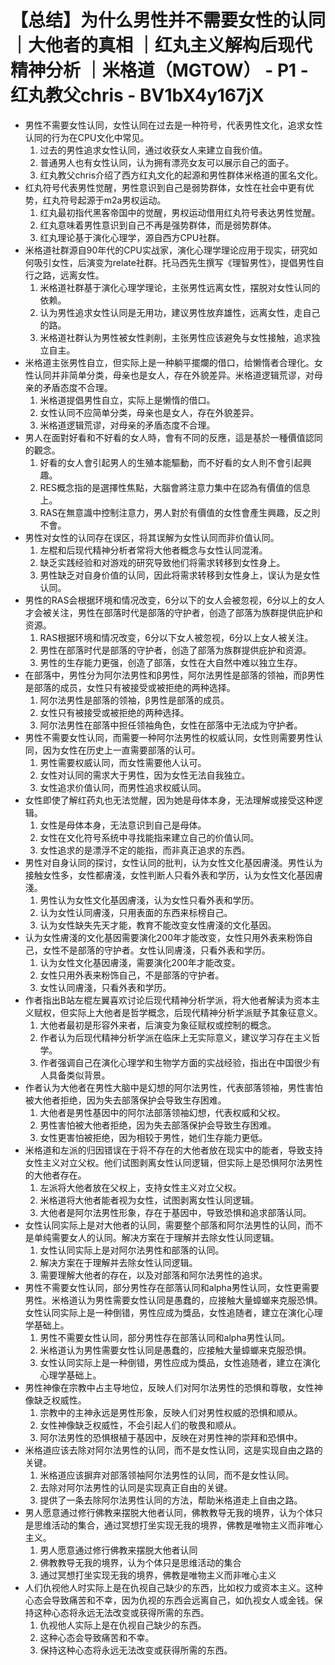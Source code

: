 # 【总结】为什么男性并不需要女性的认同 ｜大他者的真相 ｜红丸主义解构后现代精神分析 ｜米格道（MGTOW） - P1 - 红丸教父chris - BV1bX4y167jX

-   男性不需要女性认同，女性认同在过去是一种符号，代表男性文化，追求女性认同的行为在CPU文化中常见。
    1.  过去的男性追求女性认同，通过收获女人来建立自我价值。
    2.  普通男人也有女性认同，认为拥有漂亮女友可以展示自己的面子。
    3.  红丸教父chris介绍了西方红丸文化的起源和男性群体米格道的匿名文化。
-   红丸符号代表男性觉醒，男性意识到自己是弱势群体，女性在社会中更有优势，红丸符号起源于m2a男权运动。
    1.  红丸最初指代黑客帝国中的觉醒，男权运动借用红丸符号表达男性觉醒。
    2.  红丸意味着男性意识到自己不再是强势群体，而是弱势群体。
    3.  红丸理论基于演化心理学，源自西方CPU社群。
-   米格道社群源自90年代的CPU实战家，演化心理学理论应用于现实，研究如何吸引女性，后演变为relate社群。托马西先生撰写《理智男性》，提倡男性自行之路，远离女性。
    1.  米格道社群基于演化心理学理论，主张男性远离女性，摆脱对女性认同的依赖。
    2.  认为男性追求女性认同是无用功，建议男性放弃雄性，远离女性，走自己的路。
    3.  米格道社群认为男性被女性剥削，主张男性应该避免与女性接触，追求独立自主。
-   米格道主张男性自立，但实际上是一种躺平擺爛的借口，给懒惰者合理化。女性认同并非简单分类，母亲也是女人，存在外貌差异。米格道逻辑荒谬，对母亲的矛盾态度不合理。
    1.  米格道提倡男性自立，实际上是懒惰的借口。
    2.  女性认同不应简单分类，母亲也是女人，存在外貌差异。
    3.  米格道逻辑荒谬，对母亲的矛盾态度不合理。
-   男人在面對好看和不好看的女人時，會有不同的反應，這是基於一種價值認同的觀念。
    1.  好看的女人會引起男人的生殖本能驅動，而不好看的女人則不會引起興趣。
    2.  RES概念指的是選擇性焦點，大腦會將注意力集中在認為有價值的信息上。
    3.  RAS在無意識中控制注意力，男人對於有價值的女性會產生興趣，反之則不會。
-   男性对女性的认同存在误区，将其误解为女性认同而非价值认同。
    1.  左棍和后现代精神分析者常将大他者概念与女性认同混淆。
    2.  缺乏实践经验和对游戏的研究导致他们将需求转移到女性身上。
    3.  男性缺乏对自身价值的认同，因此将需求转移到女性身上，误认为是女性认同。
-   男性的RAS会根据环境和情况改变，6分以下的女人会被忽视，6分以上的女人才会被关注，男性在部落时代是部落的守护者，创造了部落为族群提供庇护和资源。
    1.  RAS根据环境和情况改变，6分以下女人被忽视，6分以上女人被关注。
    2.  男性在部落时代是部落的守护者，创造了部落为族群提供庇护和资源。
    3.  男性的生存能力更强，创造了部落，女性在大自然中难以独立生存。
-   在部落中，男性分为阿尔法男性和β男性，阿尔法男性是部落的领袖，而β男性是部落的成员，女性只有被接受或被拒绝的两种选择。
    1.  阿尔法男性是部落的领袖，β男性是部落的成员。
    2.  女性只有被接受或被拒绝的两种选择。
    3.  阿尔法男性在部落中担任领袖角色，女性在部落中无法成为守护者。
-   男性不需要女性认同，而需要一种阿尔法男性的权威认同，女性则需要男性认同，因为女性在历史上一直需要部落的认可。
    1.  男性需要权威认同，而女性需要他人认可。
    2.  女性对认同的需求大于男性，因为女性无法自我独立。
    3.  女性追求价值认同，而男性追求权威认同。
-   女性即使了解红药丸也无法觉醒，因为她是母体本身，无法理解或接受这种逻辑。
    1.  女性是母体本身，无法意识到自己是母体。
    2.  女性在文化符号系统中寻找能指来建立自己的价值认同。
    3.  女性追求的是漂浮不定的能指，而非真正追求的东西。
-   男性对自身认同的探讨，女性认同的批判，认为女性文化基因膚淺。男性认为接触女性多，女性都膚淺，女性判断人只看外表和学历，认为女性文化基因膚淺。
    1.  男性认为女性文化基因膚淺，认为女性只看外表和学历。
    2.  认为女性认同膚淺，只用表面的东西来标榜自己。
    3.  认为女性缺失先天才能，教育不能改变女性膚淺的文化基因。
-   认为女性膚淺的文化基因需要演化200年才能改变，女性只用外表来粉饰自己，女性不是部落的守护者。女性认同膚淺，只看外表和学历。
    1.  认为女性文化基因膚淺，需要演化200年才能改变。
    2.  女性只用外表来粉饰自己，不是部落的守护者。
    3.  女性认同膚淺，只看外表和学历。
-   作者指出B站左棍左翼喜欢讨论后现代精神分析学派，将大他者解读为资本主义赋权，但实际上大他者是哲学概念，后现代精神分析学派赋予其象征意义。
    1.  大他者最初是形容外来者，后演变为象征赋权或控制的概念。
    2.  作者认为后现代精神分析学派在临床上无实际意义，建议学习存在主义哲学。
    3.  作者强调自己在演化心理学和生物学方面的实战经验，指出在中国很少有人具备类似背景。
-   作者认为大他者在男性大脑中是幻想的阿尔法男性，代表部落领袖，男性害怕被大他者拒绝，因为失去部落保护会导致生存困难。
    1.  大他者是男性基因中的阿尔法部落领袖幻想，代表权威和父权。
    2.  男性害怕被大他者拒绝，因为失去部落保护会导致生存困难。
    3.  女性更害怕被拒绝，因为相较于男性，她们生存能力更低。
-   米格道和左派的归因错误在于将不存在的大他者放在现实中的能者，导致支持女性主义对立父权。他们试图剥离女性认同逻辑，但实际上是恐惧阿尔法男性的大他者存在。
    1.  左派将大他者放在父权上，支持女性主义对立父权。
    2.  米格道将大他者能者视为女性，试图剥离女性认同逻辑。
    3.  大他者是阿尔法男性形象，存在于基因中，导致恐惧和追求部落认同。
-   女性认同实际上是对大他者的认同，需要整个部落和阿尔法男性的认同，而不是单纯需要女人的认同。解决方案在于理解并去除女性认同逻辑。
    1.  女性认同实际上是对阿尔法男性和部落的认同。
    2.  解决方案在于理解并去除女性认同逻辑。
    3.  需要理解大他者的存在，以及对部落和阿尔法男性的追求。
-   男性不需要女性认同，部分男性存在部落认同和alpha男性认同，女性更需要男性。米格道认为男性需要女性认同是愚蠢的，应接触大量蟑螂来克服恐惧。女性认同实际上是一种倒错，男性应成为獎品，女性追随者，建立在演化心理学基础上。
    1.  男性不需要女性认同，部分男性存在部落认同和alpha男性认同。
    2.  米格道认为男性需要女性认同是愚蠢的，应接触大量蟑螂来克服恐惧。
    3.  女性认同实际上是一种倒错，男性应成为獎品，女性追随者，建立在演化心理学基础上。
-   男性神像在宗教中占主导地位，反映人们对阿尔法男性的恐惧和尊敬，女性神像缺乏权威性。
    1.  宗教中的主神永远是男性形象，反映人们对男性权威的恐惧和顺从。
    2.  女性神像缺乏权威性，不会引起人们的敬畏和顺从。
    3.  阿尔法男性的恐惧根植于基因中，反映在对男性神的崇拜和恐惧中。
-   米格道应该去除对阿尔法男性的认同，而不是女性认同，这是实现自由之路的关键。
    1.  米格道应该摒弃对部落领袖阿尔法男性的认同，而不是女性认同。
    2.  去除对阿尔法男性的认同是实现真正自由的关键。
    3.  提供了一条去除阿尔法男性认同的方法，帮助米格道走上自由之路。
-   男人愿意通过修行佛教来摆脱大他者认同，佛教教导无我的境界，认为个体只是思维活动的集合，通过冥想打坐实现无我的境界，佛教是唯物主义而非唯心主义。
    1.  男人愿意通过修行佛教来摆脱大他者认同
    2.  佛教教导无我的境界，认为个体只是思维活动的集合
    3.  通过冥想打坐实现无我的境界，佛教是唯物主义而非唯心主义
-   人们仇视他人时实际上是在仇视自己缺少的东西，比如权力或资本主义。这种心态会导致痛苦和不幸，因为仇视的东西会远离自己，如仇视女人或金钱。保持这种心态将永远无法改变或获得所需的东西。 
    1.  仇视他人实际上是在仇视自己缺少的东西。
    2.  这种心态会导致痛苦和不幸。
    3.  保持这种心态将永远无法改变或获得所需的东西。